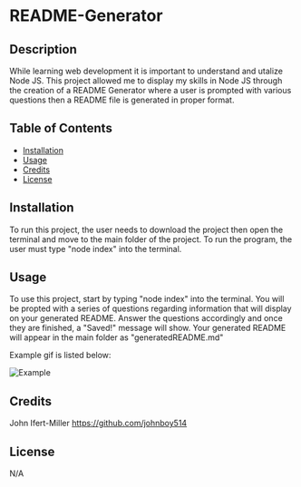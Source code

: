 # README-Generator

## Description

While learning web development it is important to understand and utalize Node JS.
This project allowed me to display my skills in Node JS through the creation of a README Generator where
a user is prompted with various questions then a README file is generated in proper format.

## Table of Contents

- [Installation](#installation)
- [Usage](#usage)
- [Credits](#credits)
- [License](#license)

## Installation

To run this project, the user needs to download the project then open the terminal and move to the main folder of the project. To run the program, the user must type "node index" into the terminal.

## Usage

To use this project, start by typing "node index" into the terminal. You will be propted with a series of
questions regarding information that will display on your generated README. Answer the questions accordingly and
once they are finished, a "Saved!" message will show. Your generated README will appear in the main folder as "generatedREADME.md"

Example gif is listed below:

![Example](images/readme-generator.gif)

## Credits

John Ifert-Miller
https://github.com/johnboy514

## License

N/A